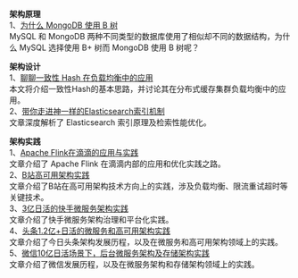 **架构原理**  
1、[为什么 MongoDB 使用 B 树](https://mp.weixin.qq.com/s/ieGfv66GstJC2cltiE_c5g)  
MySQL 和 MongoDB 两种不同类型的数据库使用了相似却不同的数据结构，为什么 MySQL 选择使用 B+ 树而 MongoDB 使用 B 树呢？  
  
**架构设计**  
1、[聊聊一致性 Hash 在负载均衡中的应用](https://mp.weixin.qq.com/s/C5RUPCgBXBuawpTJZ5KvlA)  
本文将介绍一致性Hash的基本思路，并讨论其在分布式缓存集群负载均衡中的应用。  
2、[带你走进神一样的Elasticsearch索引机制](https://mp.weixin.qq.com/s/a_ogP5JGBGPQhVXfkQXuyw)   
文章深度解析了 Elasticsearch 索引原理及检索性能优化。

**架构实践**  
1、[Apache Flink在滴滴的应用与实践](https://mp.weixin.qq.com/s/xftJ8S3qbXgK1JSeOllcfg)  
文章介绍了 Apache Flink 在滴滴内部的应用和优化实践之路。  
2、[B站高可用架构实践](https://mp.weixin.qq.com/s/3NUd4jObuTKqlhUr-eKvhA)  
文章介绍了B站在高可用架构技术方向上的实践，涉及负载均衡、限流重试超时等关键技术。  
3、[3亿日活的快手微服务架构实践](https://mp.weixin.qq.com/s/VgYAlWAg_h5wP5tEWm3XGg)  
文章介绍了快手微服务架构治理和平台化实践。  
4、[头条1.2亿+日活的微服务和高可用架构实践](https://mp.weixin.qq.com/s/pbfi3TZ1AOXQOY1cX-31xg)  
文章介绍了今日头条架构发展历程，以及在微服务和高可用架构领域上的实践。  
5、[微信10亿日活场景下，后台微服务架构及存储架构实践](https://mp.weixin.qq.com/s/qwYTpQfWEHDr1nD8QuWPyw)  
文章介绍了微信发展历程，以及在微服务架构和存储架构领域上的实践。
